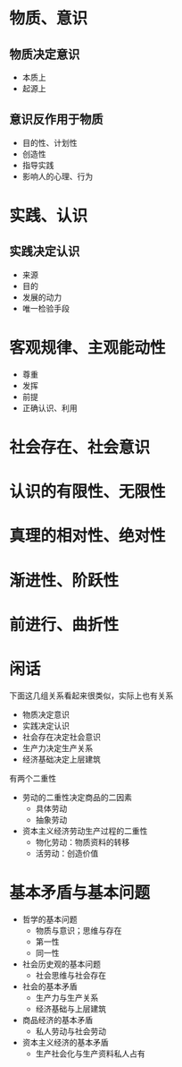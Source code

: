 # 物质、意识
## 物质决定意识
* 本质上
* 起源上
## 意识反作用于物质
* 目的性、计划性
* 创造性
* 指导实践
* 影响人的心理、行为
# 实践、认识
## 实践决定认识
* 来源
* 目的
* 发展的动力
* 唯一检验手段
# 客观规律、主观能动性
* 尊重
* 发挥
* 前提
* 正确认识、利用
# 社会存在、社会意识

# 认识的有限性、无限性
# 真理的相对性、绝对性
# 渐进性、阶跃性
# 前进行、曲折性
# 闲话
下面这几组关系看起来很类似，实际上也有关系
* 物质决定意识
* 实践决定认识
* 社会存在决定社会意识
* 生产力决定生产关系
* 经济基础决定上层建筑

有两个二重性
* 劳动的二重性决定商品的二因素
  * 具体劳动
  * 抽象劳动
* 资本主义经济劳动生产过程的二重性
  * 物化劳动：物质资料的转移
  * 活劳动：创造价值
# 基本矛盾与基本问题
* 哲学的基本问题
  * 物质与意识；思维与存在
  * 第一性
  * 同一性
* 社会历史观的基本问题
  * 社会思维与社会存在
* 社会的基本矛盾
  * 生产力与生产关系
  * 经济基础与上层建筑
* 商品经济的基本矛盾
  * 私人劳动与社会劳动
* 资本主义经济的基本矛盾
  * 生产社会化与生产资料私人占有